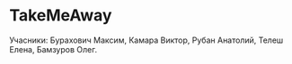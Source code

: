 # TakeMeAway
Учасники: 
Бурахович Максим,
Камара Виктор,
Рубан Анатолий,
Телеш Елена,
Бамзуров Олег.


